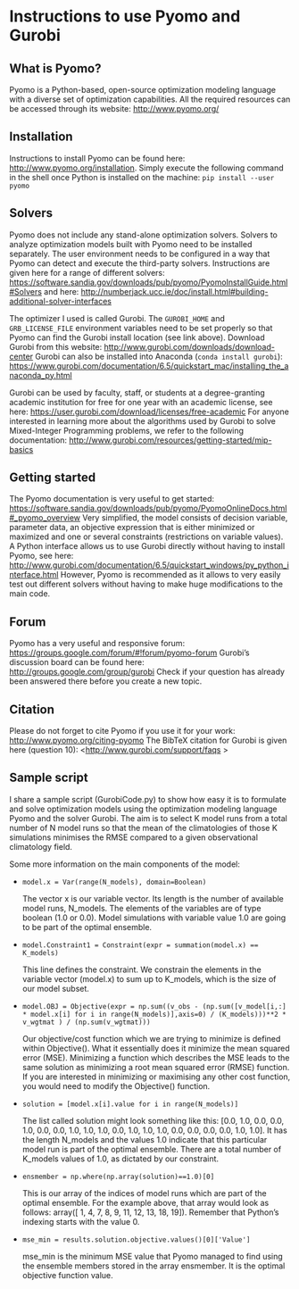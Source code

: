 # Instructions to use Pyomo and Gurobi
## What is Pyomo?
Pyomo is a Python-based, open-source optimization modeling language with a diverse set of optimization capabilities. All the required resources can be accessed through its website: <http://www.pyomo.org/>

## Installation
Instructions to install Pyomo can be found here: <http://www.pyomo.org/installation>. Simply execute the following command in the shell once Python is installed on the machine:
`pip install --user pyomo`

## Solvers
Pyomo does not include any stand-alone optimization solvers. Solvers to analyze optimization models built with Pyomo need to be installed separately. The user environment needs to be configured in a way that Pyomo can detect and execute the third-party solvers. Instructions are given here for a range of different solvers: <https://software.sandia.gov/downloads/pub/pyomo/PyomoInstallGuide.html#Solvers>
and here: <http://numberjack.ucc.ie/doc/install.html#building-additional-solver-interfaces>

The optimizer I used is called Gurobi. The `GUROBI_HOME` and `GRB_LICENSE_FILE` environment variables need to be set properly so that Pyomo can find the Gurobi install location (see link above). 
Download Gurobi from this website: <http://www.gurobi.com/downloads/download-center>
Gurobi can also be installed into Anaconda (`conda install gurobi`): <https://www.gurobi.com/documentation/6.5/quickstart_mac/installing_the_anaconda_py.html>

Gurobi can be used by faculty, staff, or students at a degree-granting academic institution for free for one year with an academic license, see here: <https://user.gurobi.com/download/licenses/free-academic>
For anyone interested in learning more about the algorithms used by Gurobi to solve Mixed-Integer Programming problems, we refer to the following documentation: <http://www.gurobi.com/resources/getting-started/mip-basics>

## Getting started
The Pyomo documentation is very useful to get started: <https://software.sandia.gov/downloads/pub/pyomo/PyomoOnlineDocs.html#_pyomo_overview>
Very simplified, the model consists of decision variable, parameter data, an objective expression that is either minimized or maximized and one or several constraints (restrictions on variable values).
A Python interface allows us to use Gurobi directly without having to install Pyomo, see here: <http://www.gurobi.com/documentation/6.5/quickstart_windows/py_python_interface.html>
However, Pyomo is recommended as it allows to very easily test out different solvers without having to make huge modifications to the main code.

## Forum
Pyomo has a very useful and responsive forum: <https://groups.google.com/forum/#!forum/pyomo-forum>
Gurobi’s discussion board can be found here: <http://groups.google.com/group/gurobi>
Check if your question has already been answered there before you create a new topic.

## Citation
Please do not forget to cite Pyomo if you use it for your work: <http://www.pyomo.org/citing-pyomo>
The BibTeX citation for Gurobi is given here (question 10): <http://www.gurobi.com/support/faqs >

## Sample script
I share a sample script (GurobiCode.py) to show how easy it is to formulate and solve optimization models using the optimization modeling language Pyomo and the solver Gurobi.
The aim is to select K model runs from a total number of N model runs so that the mean of the climatologies of those K simulations minimises the RMSE compared to a given observational climatology field.

Some more information on the main components of the model:

* `model.x = Var(range(N_models), domain=Boolean)`

   The vector x is our variable vector. Its length is the number of available model runs, N_models. The elements of the variables are of type boolean (1.0 or 0.0). Model simulations with variable value 1.0 are going to be part of the optimal ensemble.

* `model.Constraint1 = Constraint(expr = summation(model.x) == K_models)`

   This line defines the constraint. We constrain the elements in the variable vector (model.x) to sum up to K_models, which is the size of our model subset.

* `model.OBJ = Objective(expr = np.sum((v_obs - (np.sum([v_model[i,:] * model.x[i] for i in range(N_models)],axis=0) / (K_models)))**2 * v_wgtmat ) / (np.sum(v_wgtmat)))`

   Our objective/cost function which we are trying to minimize is defined within Objective(). What it essentially does it minimize the mean squared error (MSE). Minimizing a function which describes the MSE leads to the same solution as minimizing a root mean squared error (RMSE) function. If you are interested in minimizing or maximising any other cost function, you would need to modify the Objective() function.

* `solution = [model.x[i].value for i in range(N_models)]`

   The list called solution might look something like this: [0.0, 1.0, 0.0, 0.0, 1.0, 0.0, 0.0, 1.0, 1.0, 1.0, 0.0, 1.0, 1.0, 1.0, 0.0, 0.0, 0.0, 0.0, 1.0, 1.0]. It has the length N_models and the values 1.0 indicate that this particular model run is part of the optimal ensemble. There are a total number of K_models values of 1.0, as dictated by our constraint.

* `ensmember = np.where(np.array(solution)==1.0)[0]`

   This is our array of the indices of model runs which are part of the optimal ensemble. For the example 	above, that array would look as follows: array([ 1,  4,  7,  8,  9, 11, 12, 13, 18, 19]). Remember that Python’s indexing starts with the value 0.

* `mse_min = results.solution.objective.values()[0]['Value']`

   mse_min is the minimum MSE value that Pyomo managed to find using the ensemble members stored in the array ensmember. It is the optimal objective function value.

